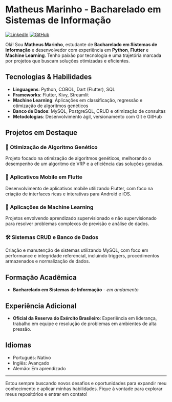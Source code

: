 # Matheus Marinho - Bacharelado em Sistemas de Informação

[![LinkedIn](https://img.shields.io/badge/LinkedIn-blue?style=flat&logo=linkedin)](https://www.linkedin.com/in/Matheusmrinho)
[![GitHub](https://img.shields.io/badge/GitHub-black?style=flat&logo=github)](https://github.com/Matheusmrinho)

Olá! Sou **Matheus Marinho**, estudante de **Bacharelado em Sistemas de Informação** e desenvolvedor com experiência em **Python**, **Flutter** e **Machine Learning**. Tenho paixão por tecnologia e uma trajetória marcada por projetos que buscam soluções otimizadas e eficientes.

## Tecnologias & Habilidades
- **Linguagens**: Python, COBOL, Dart (Flutter), SQL
- **Frameworks**: Flutter, Kivy, Streamlit
- **Machine Learning**: Aplicações em classificação, regressão e otimização de algoritmos genéticos
- **Banco de Dados**: MySQL, PostgreSQL, CRUD e otimização de consultas
- **Metodologias**: Desenvolvimento ágil, versionamento com Git e GitHub

## Projetos em Destaque
### 🔬 Otimização de Algoritmo Genético
Projeto focado na otimização de algoritmos genéticos, melhorando o desempenho de um algoritmo de VRP e a eficiência das soluções geradas.

### 📱 Aplicativos Mobile em Flutte
Desenvolvimento de aplicativos mobile utilizando Flutter, com foco na criação de interfaces ricas e interativas para Android e iOS.

### 🤖 Aplicações de Machine Learning
Projetos envolvendo aprendizado supervisionado e não supervisionado para resolver problemas complexos de previsão e análise de dados.

### 🛠️ Sistemas CRUD e Banco de Dados
Criação e manutenção de sistemas utilizando MySQL, com foco em performance e integridade referencial, incluindo triggers, procedimentos armazenados e normalização de dados.

## Formação Acadêmica
- **Bacharelado em Sistemas de Informação** - *em andamento*

## Experiência Adicional
- **Oficial da Reserva do Exército Brasileiro**: Experiência em liderança, trabalho em equipe e resolução de problemas em ambientes de alta pressão.

## Idiomas
- Português: Nativo
- Inglês: Avançado
- Alemão: Em aprendizado

---

Estou sempre buscando novos desafios e oportunidades para expandir meu conhecimento e aplicar minhas habilidades. Fique à vontade para explorar meus repositórios e entrar em contato!
